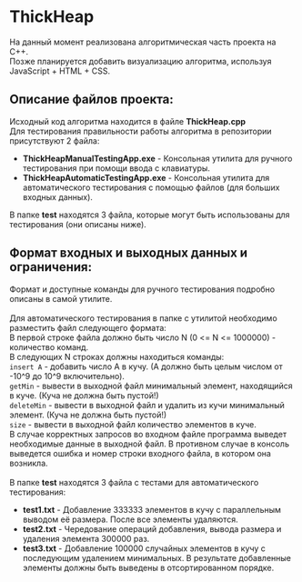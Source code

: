 # ThickHeap
На данный момент реализована алгоритмическая часть проекта на С++. <br>
Позже планируется добавить визуализацию алгоритма, используя JavaScript + HTML + CSS.

<h2>Описание файлов проекта:</h2>
Исходный код алгоритма находится в файле <b>ThickHeap.cpp</b><br>
Для тестирования правильности работы алгоритма в репозитории присутствуют 2 файла:
<ul>
<li><b>ThickHeapManualTestingApp.exe</b> - Консольная утилита для ручного тестирования при помощи ввода с клавиатуры.</li>
<li><b>ThickHeapAutomaticTestingApp.exe</b> - Консольная утилита для автоматического тестирования с помощью файлов (для больших входных данных).</li>
</ul>
В папке <b>test</b> находятся 3 файла, которые могут быть использованы для тестирования (они описаны ниже).

<h2>Формат входных и выходных данных и ограничения:</h2>
Формат и доступные команды для ручного тестирования подробно описаны в самой утилите.<br>
<br>
Для автоматического тестирования в папке с утилитой необходимо разместить файл следующего формата:<br>
В первой строке файла должно быть число N (0 <= N <= 1000000) - количество команд.<br>
В следующих N строках должны находиться команды:<br>
<code>insert A</code> - добавить число А в кучу. (А должно быть целым числом от -10^9 до 10^9 включительно).<br>
<code>getMin</code> - вывести в выходной файл минимальный элемент, находящийся в куче. (Куча не должна быть пустой!)<br>
<code>deleteMin</code> - вывести в выходной файл и удалить из кучи минимальный элемент. (Куча не должна быть пустой!)<br>
<code>size</code> - вывести в выходной файл количество элементов в куче.<br>
В случае корректных запросов во входном файле программа выведет необходимые данные в выходной файл. В противном случае в консоль выведется ошибка и номер строки входного файла, в котором она возникла.<br>
<br>
В папке <b>test</b> находятся 3 файла с тестами для автоматического тестирования:
<ul>
<li><b>test1.txt</b> - Добавление 333333 элементов в кучу с параллельным выводом её размера. После все элементы удаляются.</li>
<li><b>test2.txt</b> - Чередование операций добавления, вывода размера и удаления элемента 300000 раз.</li>
<li><b>test3.txt</b> - Добавление 100000 случайных элементов в кучу с последующим удалением минимальных. В результате добавленные элементы должны быть выведены в отсортированном порядке.</li>
</ul>
